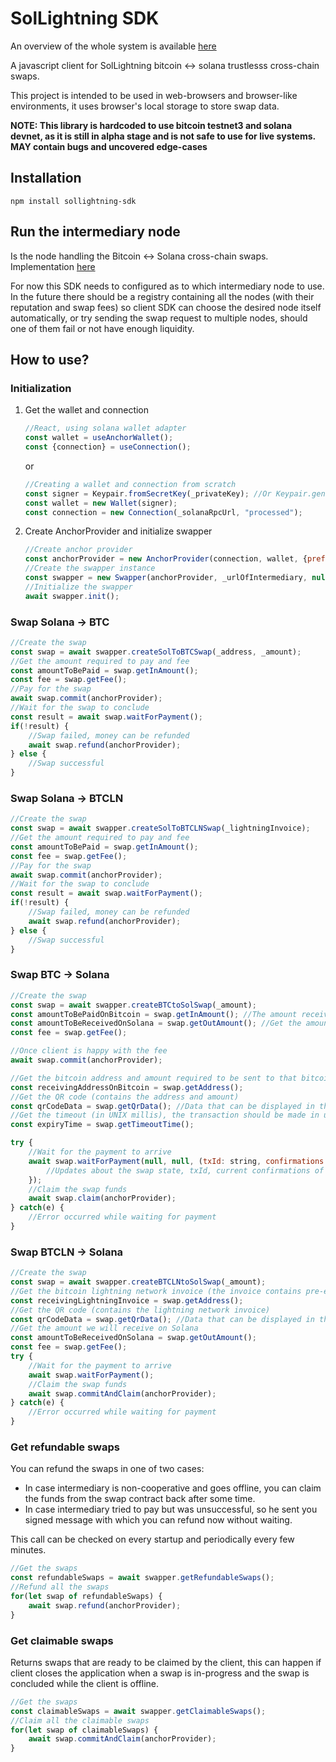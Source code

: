 # SolLightning SDK

An overview of the whole system is available [here](https://github.com/adambor/SolLightning-readme)

A javascript client for SolLightning bitcoin <-> solana trustlesss cross-chain swaps.

This project is intended to be used in web-browsers and browser-like environments, it uses browser's local storage to store swap data.

**NOTE: This library is hardcoded to use bitcoin testnet3 and solana devnet, as it is still in alpha stage and is not safe to use for live systems. MAY contain bugs and uncovered edge-cases**

## Installation
```
npm install sollightning-sdk
```

## Run the intermediary node
Is the node handling the Bitcoin <-> Solana cross-chain swaps. Implementation [here](https://github.com/adambor/SolLightning-Intermediary)

For now this SDK needs to configured as to which intermediary node to use. In the future there should be a registry containing all the nodes (with their reputation and swap fees) so client SDK can choose the desired node itself automatically, or try sending the swap request to multiple nodes, should one of them fail or not have enough liquidity.

## How to use?
### Initialization
1. Get the wallet and connection
    ```javascript
    //React, using solana wallet adapter
    const wallet = useAnchorWallet();
    const {connection} = useConnection();
    ```
    or
    ```javascript
    //Creating a wallet and connection from scratch
    const signer = Keypair.fromSecretKey(_privateKey); //Or Keypair.generate() to generate new one
    const wallet = new Wallet(signer);   
    const connection = new Connection(_solanaRpcUrl, "processed");
    ```
2. Create AnchorProvider and initialize swapper
    ```javascript
    //Create anchor provider
    const anchorProvider = new AnchorProvider(connection, wallet, {preflightCommitment: "processed"});
    //Create the swapper instance
    const swapper = new Swapper(anchorProvider, _urlOfIntermediary, null, _wbtcTokenPubkey); //URL of the running intermediary node instance, and token mint pubkey (address) of the WBTC token minted on devnet (see intermediary node's instructions)
    //Initialize the swapper
    await swapper.init();
    ```

### Swap Solana -> BTC
```javascript
//Create the swap
const swap = await swapper.createSolToBTCSwap(_address, _amount);
//Get the amount required to pay and fee
const amountToBePaid = swap.getInAmount();
const fee = swap.getFee();
//Pay for the swap
await swap.commit(anchorProvider);
//Wait for the swap to conclude
const result = await swap.waitForPayment();
if(!result) {
    //Swap failed, money can be refunded
    await swap.refund(anchorProvider);
} else {
    //Swap successful
}
```

### Swap Solana -> BTCLN
```javascript
//Create the swap
const swap = await swapper.createSolToBTCLNSwap(_lightningInvoice);
//Get the amount required to pay and fee
const amountToBePaid = swap.getInAmount();
const fee = swap.getFee();
//Pay for the swap
await swap.commit(anchorProvider);
//Wait for the swap to conclude
const result = await swap.waitForPayment();
if(!result) {
    //Swap failed, money can be refunded
    await swap.refund(anchorProvider);
} else {
    //Swap successful
}
```

### Swap BTC -> Solana
```javascript
//Create the swap
const swap = await swapper.createBTCtoSolSwap(_amount);
const amountToBePaidOnBitcoin = swap.getInAmount(); //The amount received MUST match
const amountToBeReceivedOnSolana = swap.getOutAmount(); //Get the amount we will receive on Solana
const fee = swap.getFee();

//Once client is happy with the fee
await swap.commit(anchorProvider);

//Get the bitcoin address and amount required to be sent to that bitcoin address
const receivingAddressOnBitcoin = swap.getAddress();
//Get the QR code (contains the address and amount)
const qrCodeData = swap.getQrData(); //Data that can be displayed in the form of QR code
//Get the timeout (in UNIX millis), the transaction should be made in under this timestamp, and with high enough fee for the transaction to confirm quickly
const expiryTime = swap.getTimeoutTime();

try {
    //Wait for the payment to arrive
    await swap.waitForPayment(null, null, (txId: string, confirmations: number, targetConfirmations: number) => {
        //Updates about the swap state, txId, current confirmations of the transaction, required target confirmations, amount of the transaction received, updated totalFee (as on-chain fees may change), and resulting amount of token received.
    });
    //Claim the swap funds
    await swap.claim(anchorProvider);
} catch(e) {
    //Error occurred while waiting for payment
}
```

### Swap BTCLN -> Solana
```javascript
//Create the swap
const swap = await swapper.createBTCLNtoSolSwap(_amount);
//Get the bitcoin lightning network invoice (the invoice contains pre-entered amount)
const receivingLightningInvoice = swap.getAddress();
//Get the QR code (contains the lightning network invoice)
const qrCodeData = swap.getQrData(); //Data that can be displayed in the form of QR code
//Get the amount we will receive on Solana
const amountToBeReceivedOnSolana = swap.getOutAmount();
const fee = swap.getFee();
try {
    //Wait for the payment to arrive
    await swap.waitForPayment();
    //Claim the swap funds
    await swap.commitAndClaim(anchorProvider);
} catch(e) {
    //Error occurred while waiting for payment
}
```

### Get refundable swaps
You can refund the swaps in one of two cases:
* In case intermediary is non-cooperative and goes offline, you can claim the funds from the swap contract back after some time.
* In case intermediary tried to pay but was unsuccessful, so he sent you signed message with which you can refund now without waiting.

This call can be checked on every startup and periodically every few minutes.
```javascript
//Get the swaps
const refundableSwaps = await swapper.getRefundableSwaps();
//Refund all the swaps
for(let swap of refundableSwaps) {
    await swap.refund(anchorProvider);
}
```

### Get claimable swaps
Returns swaps that are ready to be claimed by the client, this can happen if client closes the application when a swap is in-progress and the swap is concluded while the client is offline.

```javascript
//Get the swaps
const claimableSwaps = await swapper.getClaimableSwaps();
//Claim all the claimable swaps
for(let swap of claimableSwaps) {
    await swap.commitAndClaim(anchorProvider);
}
```
